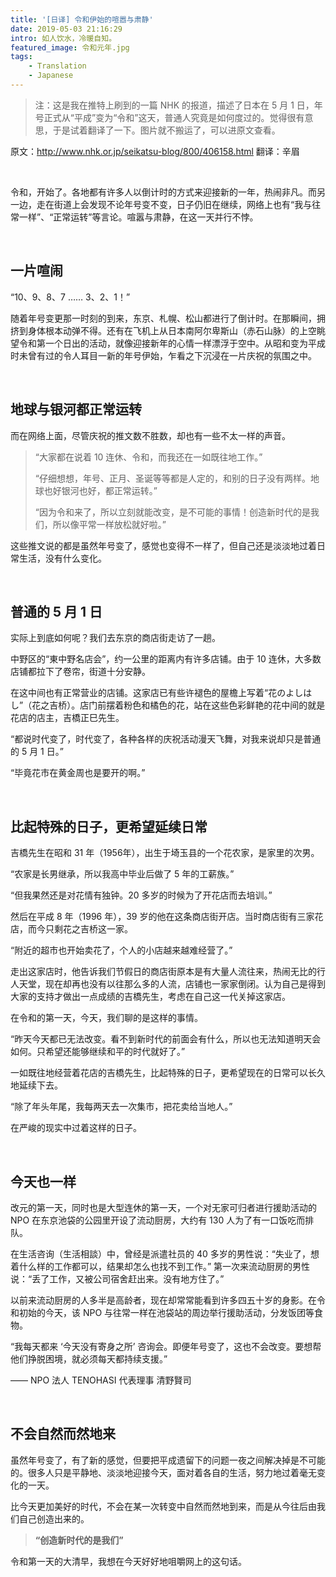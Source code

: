 ```yaml
---
title: '[日译] 令和伊始的喧嚣与肃静'
date: 2019-05-03 21:16:29
intro: 如人饮水，冷暖自知。
featured_image: 令和元年.jpg
tags: 
    - Translation
    - Japanese
---
```

> 注：这是我在推特上刷到的一篇 NHK 的报道，描述了日本在 5 月 1 日，年号正式从“平成”变为“令和”这天，普通人究竟是如何度过的。觉得很有意思，于是试着翻译了一下。图片就不搬运了，可以进原文查看。

原文：<http://www.nhk.or.jp/seikatsu-blog/800/406158.html> 
翻译：辛眉

<br/>

令和，开始了。各地都有许多人以倒计时的方式来迎接新的一年，热闹非凡。而另一边，走在街道上会发现不论年号变不变，日子仍旧在继续，网络上也有“我与往常一样”、“正常运转”等言论。喧嚣与肃静，在这一天并行不悖。

<br/>

## 一片喧闹

“10、9、8、7 …… 3、2、1！”

随着年号变更那一时刻的到来，东京、札幌、松山都进行了倒计时。在那瞬间，拥挤到身体根本动弹不得。还有在飞机上从日本南阿尔卑斯山（赤石山脉）的上空眺望令和第一个日出的活动，就像迎接新年的心情一样漂浮于空中。从昭和变为平成时未曾有过的令人耳目一新的年号伊始，乍看之下沉浸在一片庆祝的氛围之中。

<br/>

## 地球与银河都正常运转

而在网络上面，尽管庆祝的推文数不胜数，却也有一些不太一样的声音。

> “大家都在说着 10 连休、令和，而我还在一如既往地工作。”
>
> “仔细想想，年号、正月、圣诞等等都是人定的，和别的日子没有两样。地球也好银河也好，都正常运转。”
>
> “因为令和来了，所以立刻就能改变，是不可能的事情！创造新时代的是我们，所以像平常一样放松就好啦。”

这些推文说的都是虽然年号变了，感觉也变得不一样了，但自己还是淡淡地过着日常生活，没有什么变化。

<br/>

## 普通的 5 月 1 日

实际上到底如何呢？我们去东京的商店街走访了一趟。

中野区的“東中野名店会”，约一公里的距离内有许多店铺。由于 10 连休，大多数店铺都拉下了卷帘，街道十分安静。

在这中间也有正常营业的店铺。这家店已有些许褪色的屋檐上写着“花のよしはし”（花之吉桥）。店门前摆着粉色和橘色的花，站在这些色彩鲜艳的花中间的就是花店的店主，吉橋正巳先生。

“都说时代变了，时代变了，各种各样的庆祝活动漫天飞舞，对我来说却只是普通的 5 月 1 日。”

“毕竟花市在黄金周也是要开的啊。”

<br/>

## 比起特殊的日子，更希望延续日常

吉橋先生在昭和 31 年（1956年），出生于埼玉县的一个花农家，是家里的次男。

“农家是长男继承，所以我高中毕业后做了 5 年的工薪族。”

“但我果然还是对花情有独钟。20 多岁的时候为了开花店而去培训。”

然后在平成 8 年（1996 年），39 岁的他在这条商店街开店。当时商店街有三家花店，而今只剩花之吉桥这一家。

“附近的超市也开始卖花了，个人的小店越来越难经营了。”

走出这家店时，他告诉我们节假日的商店街原本是有大量人流往来，热闹无比的行人天堂，现在却再也没有以往那么多的人流，店铺也一家家倒闭。认为自己是得到大家的支持才做出一点成绩的吉橋先生，考虑在自己这一代关掉这家店。

在令和的第一天，今天，我们聊的是这样的事情。

“昨天今天都已无法改变。看不到新时代的前面会有什么，所以也无法知道明天会如何。只希望还能够继续和平的时代就好了。”

一如既往地经营着花店的吉橋先生，比起特殊的日子，更希望现在的日常可以长久地延续下去。

“除了年头年尾，我每两天去一次集市，把花卖给当地人。”

在严峻的现实中过着这样的日子。

<br/>

## 今天也一样

改元的第一天，同时也是大型连休的第一天，一个对无家可归者进行援助活动的 NPO 在东京池袋的公园里开设了流动厨房，大约有 130 人为了有一口饭吃而排队。

在生活咨询（生活相談）中，曾经是派遣社员的 40 多岁的男性说：“失业了，想着什么样的工作都可以，结果却怎么也找不到工作。” 第一次来流动厨房的男性说：“丢了工作，又被公司宿舍赶出来。没有地方住了。”

以前来流动厨房的人多半是高龄者，现在却常常能看到许多四五十岁的身影。在令和初始的今天，该 NPO 与往常一样在池袋站的周边举行援助活动，分发饭团等食物。

“我每天都来 ‘今天没有寄身之所’ 咨询会。即便年号变了，这也不会改变。要想帮他们挣脱困境，就必须每天都持续支援。”

—— NPO 法人 TENOHASI 代表理事 清野賢司

<br/>

## 不会自然而然地来

虽然年号变了，有了新的感觉，但要把平成遗留下的问题一夜之间解决掉是不可能的。很多人只是平静地、淡淡地迎接今天，面对着各自的生活，努力地过着毫无变化的一天。

比今天更加美好的时代，不会在某一次转变中自然而然地到来，而是从今往后由我们自己创造出来的。

> **“创造新时代的是我们”**

令和第一天的大清早，我想在今天好好地咀嚼网上的这句话。